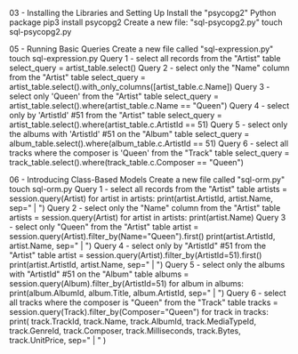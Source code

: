 03 - Installing the Libraries and Setting Up
Install the "psycopg2" Python package
pip3 install psycopg2
Create a new file: "sql-psycopg2.py"
touch sql-psycopg2.py


05 - Running Basic Queries
Create a new file called "sql-expression.py"
touch sql-expression.py
Query 1 - select all records from the "Artist" table
select_query = artist_table.select()
Query 2 - select only the "Name" column from the "Artist" table
select_query = artist_table.select().with_only_columns([artist_table.c.Name])
Query 3 - select only 'Queen' from the "Artist" table
select_query = artist_table.select().where(artist_table.c.Name == "Queen")
Query 4 - select only by 'ArtistId' #51 from the "Artist" table
select_query = artist_table.select().where(artist_table.c.ArtistId == 51)
Query 5 - select only the albums with 'ArtistId' #51 on the "Album" table
select_query = album_table.select().where(album_table.c.ArtistId == 51)
Query 6 - select all tracks where the composer is 'Queen' from the "Track" table
select_query = track_table.select().where(track_table.c.Composer == "Queen")


06 - Introducing Class-Based Models
Create a new file called "sql-orm.py"
touch sql-orm.py
Query 1 - select all records from the "Artist" table
artists = session.query(Artist)
for artist in artists:
    print(artist.ArtistId, artist.Name, sep=" | ")
Query 2 - select only the "Name" column from the "Artist" table
artists = session.query(Artist)
for artist in artists:
    print(artist.Name)
Query 3 - select only "Queen" from the "Artist" table
artist = session.query(Artist).filter_by(Name="Queen").first()
print(artist.ArtistId, artist.Name, sep=" | ")
Query 4 - select only by "ArtistId" #51 from the "Artist" table
artist = session.query(Artist).filter_by(ArtistId=51).first()
print(artist.ArtistId, artist.Name, sep=" | ")
Query 5 - select only the albums with "ArtistId" #51 on the "Album" table
albums = session.query(Album).filter_by(ArtistId=51)
for album in albums:
    print(album.AlbumId, album.Title, album.ArtistId, sep=" | ")
Query 6 - select all tracks where the composer is "Queen" from the "Track" table
tracks = session.query(Track).filter_by(Composer="Queen")
for track in tracks:
    print(
        track.TrackId,
        track.Name,
        track.AlbumId,
        track.MediaTypeId,
        track.GenreId,
        track.Composer,
        track.Milliseconds,
        track.Bytes,
        track.UnitPrice,
        sep=" | "
    )